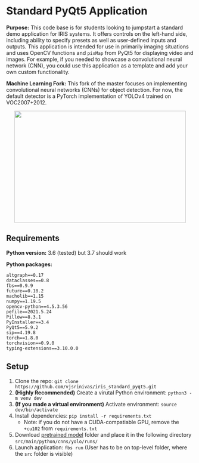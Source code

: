 # Standard PyQt5 Application

**Purpose:** This code base is for students looking to jumpstart a standard demo application for IRIS systems. It offers controls on the left-hand side, including ability to specify presets as well as user-defined inputs and outputs. This application is intended for use in primarily imaging situations and uses OpenCV functions and `pixMap` from PyQt5 for displaying video and images. For example, if you needed to showcase a convolutional neural network (CNN), you could use this application as a template and add your own custom functionality.

**Machine Learning Fork:** This fork of the master focuses on implementing convolutional neural networks (CNNs) for object detection. For now, the default detector is a PyTorch implementation of YOLOv4 trained on VOC2007+2012.

<p align="center">
  <img width="460" height="300" src="demo.gif">
</p>

## Requirements

**Python version:** 3.6 (tested) but 3.7 should work

**Python packages:**
```
altgraph==0.17
dataclasses==0.8
fbs==0.9.9
future==0.18.2
macholib==1.15
numpy==1.19.5
opencv-python==4.5.3.56
pefile==2021.5.24
Pillow==8.3.1
PyInstaller==3.4
PyQt5==5.9.2
sip==4.19.8
torch==1.8.0
torchvision==0.9.0
typing-extensions==3.10.0.0

```

## Setup
1. Clone the repo: `git clone https://github.com/vjsrinivas/iris_standard_pyqt5.git`
2. **(Highly Recommended)** Create a virutal Python environment: `python3 -m venv dev`
3. **(If you made a virtual environment)** Activate environment: `source dev/bin/activate`
4. Install dependencies: `pip install -r requirements.txt`
    - Note: if you do not have a CUDA-compatiable GPU, remove the `+cu102` from `requirements.txt`
5. Download [pretrained model](https://drive.google.com/file/d/1WeRV6fLANM5qJ31aN8RY4ct8d5zJX4XG/view?usp=sharing) folder and place it in the following directory `src/main/python/cnns/yolo/runs/` 
6. Launch application: `fbs run` (User has to be on top-level folder, where the `src` folder is visible) 